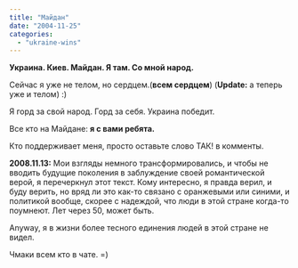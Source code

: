 ```yaml
---
title: "Майдан"
date: "2004-11-25"
categories: 
  - "ukraine-wins"
---
```


**Украина. Киев. Майдан. Я там. Со мной народ.**

Сейчас я уже не телом, но сердцем.(**всем сердцем**) (**Update:** а теперь уже и телом) :)

Я горд за свой народ. Горд за себя. Украина победит.

Все кто на Майдане: **я с вами ребята.**

Кто поддерживает меня, просто оставьте слово ТАК! в комменты.

**2008.11.13:** Мои взгляды немного трансформировались, и чтобы не вводить будущие поколения в заблуждение своей романтической верой, я перечеркнул этот текст. Кому интересно, я правда верил, и буду верить, но вряд ли это как-то связано с оранжевыми или синими, и политикой вообще, скорее с надеждой, что люди в этой стране когда-то поумнеют. Лет через 50, может быть.

Anyway, я в жизни более тесного единения людей в этой стране не видел.

Чмаки всем кто в чате. =)
